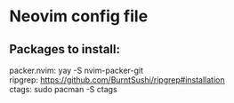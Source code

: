 # Neovim config file

## Packages to install:
packer.nvim: yay -S nvim-packer-git <br />
ripgrep: https://github.com/BurntSushi/ripgrep#installation <br />
ctags: sudo pacman -S ctags <br />

